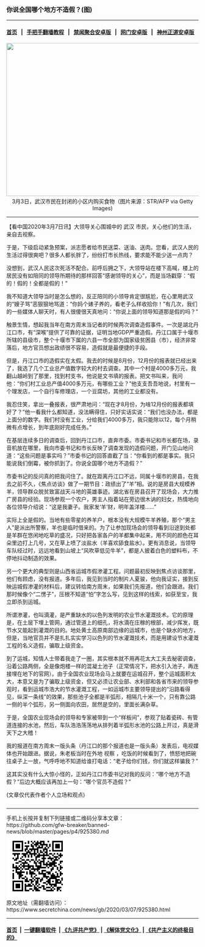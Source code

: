 ### 你说全国哪个地方不造假？(图)
------------------------

#### [首页](https://github.com/gfw-breaker/banned-news/blob/master/README.md) &nbsp;&nbsp;|&nbsp;&nbsp; [手把手翻墙教程](https://github.com/gfw-breaker/guides/wiki) &nbsp;&nbsp;|&nbsp;&nbsp; [禁闻聚合安卓版](https://github.com/gfw-breaker/bn-android) &nbsp;&nbsp;|&nbsp;&nbsp; [网门安卓版](https://github.com/oGate2/oGate) &nbsp;&nbsp;|&nbsp;&nbsp; [神州正道安卓版](https://github.com/SzzdOgate/update) 



<div class="article_right" style="fone-color:#000">
 <p style="text-align: center;">
  <img alt="" src="//img3.secretchina.com/pic/2020/3-7/p2642301a371635078-ss.jpg" style="height:400px; width:600px"/>
  <br>
   3月3日，武汉市民在封闭的小区内购买食物（图片来源：STR/AFP via Getty Images)
   <span id="hideid" name="hideid" style="color:red;display:none;">
    <span href="https://www.secretchina.com">
    </span>
   </span>
  </br>
 </p>
 <div id="txt-mid1-t21-2017">
  

---


  </div>
 </div>
 <p>
  【看中国2020年3月7日讯】大领导关心围城中的
  <span href="https://www.secretchina.com/news/gb/tag/武汉" target="_blank">
   武汉
  </span>
  市民，关心他们的生活，亲自去视察。
  <span id="hideid" name="hideid" style="color:red;display:none;">
   <span href="https://www.secretchina.com">
   </span>
  </span>
 </p>
 <p>
  于是，下级启动紧急预案，派志愿者给市民送菜、送油、送肉。您看，武汉人民的生活过得很爽吧？很多人都长胖了，纷纷打市长热线，要求能不能少送一点肉？
 </p>
 <p>
  没想到，武汉人民这次死活不配合。前呼后拥之下，大领导站在楼下高喊，楼上的居民没有如陪同的领导所期待的那样回答“感谢领导的关心”，而是当场戳穿：“假的！假的！全都是假的！”
 </p>
 <p>
  我不知道大领导当时是怎么想的，反正陪同的小领导肯定很尴尬，在心里用武汉的“嫂子骂”恶狠狠地骂道：“你妈个婊子养的，看老子么样收拾你！”有几次，我们的一些媒体人聊天时，有人很傻很天真地问：“你说上面的领导知道那是假的吗？”
 </p>
 <p>
  触景生情，想起我当年在南方周末当记者的时候两次调查造假事件。一次是湖北丹江口市，有“深喉”提供了可靠的证据，证明当地GDP严重造假。丹江口属于十堰市所辖的县级市，整个十堰市下属的六县一市全部为国家级贫困县（市），经济非常落后，地方官员想出政绩很不容易，造假就是最便捷的手段。
 </p>
 <p>
  但是，丹江口市的造假实在太假。我去的时候是8月份，12月份的报表就已经出来了，我选了几个工业总产值数字较大的村去调查。其中一个村是4000多万元，我翻山越岭到了那里，找到村支书，他说是文书填的报表。把文书叫来，我问他：“你们村工业总产值4000多万元，有哪些工业？”他支支吾吾地说，村里有一个理发店，一个自行车修理店，一个豆腐坊，其他的工业都没有。
 </p>
 <p>
  我忍住笑，拿出一叠报表，很严肃地问：“现在才8月份，为啥12月份的报表都填好了？”他一看我什么都知道，没法瞒得住，只好实话实说：“我们也没办法，都是上面分的数字。我们村没有工业，分给我们4000多万，我只能除以12，每个月稍微有点增长，到年底刚好完成任务。”
 </p>
 <p>
  在基层连续多日的调查后，回到丹江口市，直奔市委。市委书记和市长都在场，录音机放在哪里，我向市委书记和市长反映了调查发现的造假问题，开门见山地问道：“这些问题是事实吗？”市委书记的回答直截了当：“你看到的都是事实。我只能说我们倒霉，被你抓到了。你说全国哪个地方不造假？”
 </p>
 <p>
  市委书记的反问真的把我问住了。就在距离丹江口不远，同属十堰市的房县，在我去之前不久，《焦点访谈》做了一期节目：政绩出了“羊”相。说的是房县大规模养羊，领导群众脱贫致富战天斗地的英雄事迹。湖北省在房县召开了现场会，大力推广房县的经验。现场参观一个农户，男主人指着站在旁边很木讷的妇女，热情地向各位领导介绍说：“这是我妻子。我家发‘羊’财，明年盖洋楼……”
 </p>
 <p>
  实际上全是假的。当地有些零星的养羊户，根本没有大规模牛羊养殖，那个“男主人”是派出所警察，羊也是临时借来的。为了让参加现场会的领导看到沿途到处都是羊群在悠闲地吃草的盛况，只好把各家各户的羊都集中起来，用不同的颜色在耳朵里边打上几号，又在草上喷了淡盐水（羊喜欢舔食盐水）。更有消息说，当领导车队经过时，远远地看到山坡上“风吹草低见牛羊”，都是人披着白色的塑料布，不停地抖动制造的效果。
 </p>
 <p>
  另一个更大的典型则是山西省运城市假渗灌工程。问题最初反映到焦点访谈那里，他们有顾虑，没有报道。多年后，我见到当时的制片人夏骏，他向我证实，接到反映运城假渗灌的材料后，建议转给南方周末，如果我们先报道，他们会跟进。我们那时候像个“二愣子”，压根不知道“怕”字怎么写，见到这样的线索，如获至宝，我立即杀到运城。
 </p>
 <p>
  所谓渗灌，也叫滴灌，是严重缺水的以色列发明的农业节水灌溉技术。它的原理是，在土层下埋上管网，通过管道上的细孔，将水滴在庄稼的根部，减少挥发，既节水又能起到灌溉的目的。地处黄土高原南部边缘的运城市，也是个缺水的地方，但是，当地官员并不是扎扎实实学习以色列的节水灌溉技术，而是用建设节水灌溉工程的名义造假，骗取上级资金。
 </p>
 <p>
  到了运城，知情人士带着我走了一圈，其实根本就不用再花太大工夫去秘密调查，沿着公路两侧，全是像炮楼一样的混凝土池子（正常情况下，把水引入池子，再连接埋在地下的官网）。由于全国农业现场会马上就要在运城召开，整个运城面积太大，本意又是为了骗取上级资金，但又必须让农业部、水利部和各省市来的领导参观时，看到运城市浩大的节水灌溉工程，一如运城市主要领导提出的“沿路看得见，纵深一条线”的效果，那些池子全都是半弧形，相隔几十米一个，只有靠公路一侧的半个弧形，另一侧面向农田，居然是空的，里面长满杂草。
 </p>
 <p>
  于是，全国农业现场会的领导和专家被带到一个“样板间”，参观了贴着瓷砖、有管道连接的水池，然后，车队浩浩荡荡地从排列着半弧形水池的公路上开过，真是滑天下之大稽！
 </p>
 <p>
  我的报道在南方周末一版头条（丹江口的那个报道也是一版头条）发表后，电视媒体也开始跟进。据说，朱老板当时在外地
  <span href="https://www.secretchina.com/news/gb/tag/视察" target="_blank">
   视察
  </span>
  ，吃饭的时候看到了，愤怒地把碗往桌子上一放，气呼呼地不知道给谁打电话：“老子给你们钱，你们就这样骗我？”
 </p>
 <p>
  这其实没有什么大惊小怪的，正如丹江口市委书记对我的反问：“哪个地方不造假？”后边大概应该再加上一句：“哪个官员不造假？”
 </p>
 (文章仅代表作者个人立场和观点)
 <center>
  <div>
   <div id="txt-mid2-t22-2017" style="display: block;  max-height: 351px;  overflow: hidden;">
    <div id="SC-21xxx">
    </div>
    <ins class="adsbygoogle" data-ad-client="ca-pub-1276641434651360" data-ad-format="auto" data-ad-slot="4301710469" data-full-width-responsive="true" style="display:block">
    </ins>
   </div>
  </div>
 </center>
 <div style="padding-top:12px;">
 </div>
</div>

<hr/>
手机上长按并复制下列链接或二维码分享本文章：<br/>
https://github.com/gfw-breaker/banned-news/blob/master/pages/p4/925380.md <br/>
<a href='https://github.com/gfw-breaker/banned-news/blob/master/pages/p4/925380.md'><img src='https://github.com/gfw-breaker/banned-news/blob/master/pages/p4/925380.md.png'/></a> <br/>
原文地址（需翻墙访问）：https://www.secretchina.com/news/gb/2020/03/07/925380.html


------------------------
#### [首页](https://github.com/gfw-breaker/banned-news/blob/master/README.md) &nbsp;|&nbsp; [一键翻墙软件](https://github.com/gfw-breaker/nogfw/blob/master/README.md) &nbsp;| [《九评共产党》](https://github.com/gfw-breaker/9ping.md/blob/master/README.md#九评之一评共产党是什么) | [《解体党文化》](https://github.com/gfw-breaker/jtdwh.md/blob/master/README.md) | [《共产主义的终极目的》](https://github.com/gfw-breaker/gczydzjmd.md/blob/master/README.md)


<img src='http://gfw-breaker.win/banned-news/pages/p4/925380.md' width='0px' height='0px'/>